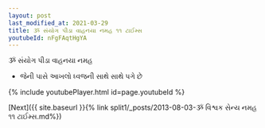 ```yaml
---
layout: post
last_modified_at: 2021-03-29
title: ૐ સંયોગ પીડા વાહનયા નમહ ૧૧ ટાઈમ્સ
youtubeId: nFgFAqtHgYA
---
```

 
 
 ૐ સંયોગ પીડા વાહનયા નમહ  
 
 -  જેની પાસે આખલો ધ્વજની સાથે સાથે પગે છે 
 
  
 
  
 
 
 
 
 
 


{% include youtubePlayer.html id=page.youtubeId %}
 
[Next]({{ site.baseurl }}{% link  split1/_posts/2013-08-03-ૐ વિશ્વક સેન્ય નમહ ૧૧ ટાઈમ્સ.md%})
 

